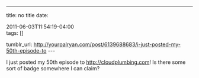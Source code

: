 ---
title: no title
date:

 2011-06-03T11:54:19-04:00  
tags:  []

tumblr_url:
http://yourpalryan.com/post/6139688683/i-just-posted-my-50th-episode-to
\-\--

I just posted my 50th episode to <http://cloudplumbing.com>! Is there
some sort of badge somewhere I can claim?
